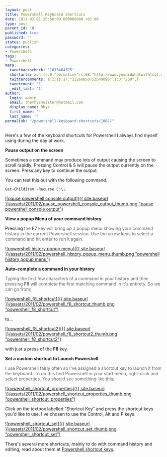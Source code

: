 ```yaml
---
layout: post
title: Powershell Keyboard Shortcuts
date: 2011-02-01 20:50:09.000000000 +01:00
type: post
parent_id: '0'
published: true
password: ''
status: publish
categories:
- Powershell
tags:
- Powershell
meta:
  tweetbackscheck: '1613464375'
  shorturls: a:4:{s:9:"permalink";s:68:"http://www.youdidwhatwithtsql.com/powershell-keyboard-shortcuts/1067";s:7:"tinyurl";s:26:"http://tinyurl.com/6g5ex4r";s:4:"isgd";s:19:"http://is.gd/81TTXp";s:5:"bitly";s:20:"http://bit.ly/dMl0Mr";}
  twittercomments: a:1:{s:17:"33268850753540096";s:3:"259";}
  tweetcount: '1'
  _edit_last: '1'
author:
  login: admin
  email: therhysmeister@hotmail.com
  display_name: Rhys
  first_name: ''
  last_name: ''
permalink: "/powershell-keyboard-shortcuts/1067/"
---
```

Here's a few of the keyboard shortcuts for Powershell I always find myself using during the day at work.

**Pause output on the screen**

Sometimes a command may produce lots of output causing the screen to scroll rapidly. Pressing Control & S will pause the output currently on the screen. Press any key to continue the output.

You can test this out with the following command.

```
Get-ChildItem -Recurse C:\;
```

[![pause powershell console output]({{ site.baseurl }}/assets/2011/02/pause_powershell_console_output_thumb.png "pause powershell console output")](http://www.youdidwhatwithtsql.com/wp-content/uploads/2011/Five-Powershell-Keyboard-shortcuts_10CA3/pause_powershell_console_output.png)

**View a popup Menu of your command history**

Pressing<font color="#666666"> the <strong>F7</strong> key will bring up a popup menu showing your command history in the current Powershell session. Use the arrow keys to select a command and hit enter to run it again.</font>

[![powershell history popup menu]({{ site.baseurl }}/assets/2011/02/powershell_history_popup_menu_thumb.png "powershell history popup menu")](http://www.youdidwhatwithtsql.com/wp-content/uploads/2011/Five-Powershell-Keyboard-shortcuts_10CA3/powershell_history_popup_menu.png)

**Auto-complete a command in your history**

<font color="#666666">Typing the first few characters of a command in your history and then pressing <strong>F8 </strong>will complete the first matching command in it's entirety. So we can go from;</font>

[![powershell_f8_shortcut]({{ site.baseurl }}/assets/2011/02/powershell_f8_shortcut_thumb.png "powershell\_f8\_shortcut")](http://www.youdidwhatwithtsql.com/wp-content/uploads/2011/Five-Powershell-Keyboard-shortcuts_10CA3/powershell_f8_shortcut.png)

to...

[![powershell_f8_shortcut2]({{ site.baseurl }}/assets/2011/02/powershell_f8_shortcut2_thumb.png "powershell\_f8\_shortcut2")](http://www.youdidwhatwithtsql.com/wp-content/uploads/2011/Five-Powershell-Keyboard-shortcuts_10CA3/powershell_f8_shortcut2.png)

with just a press of the **F8** key.

**Set a custom shortcut to Launch Powershell**

<font color="#666666">I use Powershell fairly often so I've assigned a shortcut key to launch it from the keyboard. To do this find Powershell in your start menu, right-click and select properties. You should see something like this;</font>

[![powershell_shortcut_properties]({{ site.baseurl }}/assets/2011/02/powershell_shortcut_properties_thumb.png "powershell\_shortcut\_properties")](http://www.youdidwhatwithtsql.com/wp-content/uploads/2011/Five-Powershell-Keyboard-shortcuts_10CA3/powershell_shortcut_properties.png)

Click on the textbox labelled "Shortcut Key" and press the shortcut keys you'd like to use. I've chosen to use the Control, Alt and P keys.

[![powershell_shortcut_set]({{ site.baseurl }}/assets/2011/02/powershell_shortcut_set_thumb.png "powershell\_shortcut\_set")](http://www.youdidwhatwithtsql.com/wp-content/uploads/2011/Five-Powershell-Keyboard-shortcuts_10CA3/powershell_shortcut_set.png)

There's several more shortcuts, mainly to do with command history and editing, read about them at [Powershell shortcut keys](http://technet.microsoft.com/en-us/library/ee176868.aspx).

